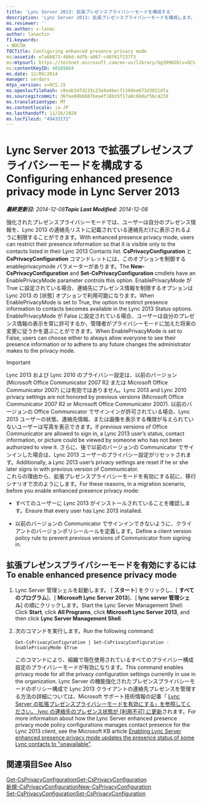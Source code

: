 ```yaml
---
title: 'Lync Server 2013: 拡張プレゼンスプライバシーモードを構成する'
description: 'Lync Server 2013: 拡張プレゼンスプライバシーモードを構成します。'
ms.reviewer: ''
ms.author: v-lanac
author: lanachin
f1.keywords:
- NOCSH
TOCTitle: Configuring enhanced presence privacy mode
ms:assetid: e7a6b873-486d-4dfb-a967-c48f61f237f3
ms:mtpsurl: https://technet.microsoft.com/en-us/library/Gg399028(v=OCS.15)
ms:contentKeyID: 48185664
ms.date: 12/09/2014
manager: serdars
mtps_version: v=OCS.15
ms.openlocfilehash: c8eab347d233c23a9a4becf119dee673d3021dfa
ms.sourcegitcommit: 36fee89bb887bea4f18b19f17a8c69daf5bc423d
ms.translationtype: MT
ms.contentlocale: ja-JP
ms.lasthandoff: 11/26/2020
ms.locfileid: "49433172"
---
```

# <a name="configuring-enhanced-presence-privacy-mode-in-lync-server-2013"></a><span data-ttu-id="4ead0-103">Lync Server 2013 で拡張プレゼンスプライバシーモードを構成する</span><span class="sxs-lookup"><span data-stu-id="4ead0-103">Configuring enhanced presence privacy mode in Lync Server 2013</span></span>

<div data-xmlns="http://www.w3.org/1999/xhtml">

<div class="topic" data-xmlns="http://www.w3.org/1999/xhtml" data-msxsl="urn:schemas-microsoft-com:xslt" data-cs="https://msdn.microsoft.com/">

<div data-asp="https://msdn2.microsoft.com/asp">



</div>

<div id="mainSection">

<div id="mainBody"><span data-ttu-id="4ead0-104">

<span> </span></span><span class="sxs-lookup"><span data-stu-id="4ead0-104">

<span> </span></span></span>

<span data-ttu-id="4ead0-105">_**最終更新日:** 2014-12-08_</span><span class="sxs-lookup"><span data-stu-id="4ead0-105">_**Topic Last Modified:** 2014-12-08_</span></span>

<span data-ttu-id="4ead0-106">強化されたプレゼンスプライバシーモードでは、ユーザーは自分のプレゼンス情報を、Lync 2013 の連絡先リストに記載されている連絡先だけに表示されるように制限することができます。</span><span class="sxs-lookup"><span data-stu-id="4ead0-106">With enhanced presence privacy mode, users can restrict their presence information so that it is visible only to the contacts listed in their Lync 2013 Contacts list.</span></span> <span data-ttu-id="4ead0-107">**CsPrivacyConfiguration** と **CsPrivacyConfiguration** コマンドレットには、このオプションを制御する enableprivacymode パラメーターがあります。</span><span class="sxs-lookup"><span data-stu-id="4ead0-107">The **New-CsPrivacyConfiguration** and **Set-CsPrivacyConfiguration** cmdlets have an EnablePrivacyMode parameter controls this option.</span></span> <span data-ttu-id="4ead0-108">EnablePrivacyMode が True に設定されている場合、連絡先にプレゼンス情報を制限するオプションは Lync 2013 の [状態] オプションで利用可能になります。</span><span class="sxs-lookup"><span data-stu-id="4ead0-108">When EnablePrivacyMode is set to True, the option to restrict presence information to contacts becomes available in the Lync 2013 Status options.</span></span> <span data-ttu-id="4ead0-109">EnablePrivacyMode が False に設定されている場合、ユーザーは自分のプレゼンス情報の表示を常に許可するか、管理者がプライバシーモードに加えた将来の変更に従うかを選ぶことができます。</span><span class="sxs-lookup"><span data-stu-id="4ead0-109">When EnablePrivacyMode is set to False, users can choose either to always allow everyone to see their presence information or to adhere to any future changes the administrator makes to the privacy mode.</span></span>

<div>


> [!IMPORTANT]  
> <span data-ttu-id="4ead0-110">Lync 2013 および Lync 2010 のプライバシー設定は、以前のバージョン (Microsoft Office Communicator 2007 R2 または Microsoft Office Communicator 2007) には有効ではありません。</span><span class="sxs-lookup"><span data-stu-id="4ead0-110">Lync 2013 and Lync 2010 privacy settings are not honored by previous versions (Microsoft Office Communicator 2007 R2 or Microsoft Office Communicator 2007).</span></span> <span data-ttu-id="4ead0-111">以前のバージョンの Office Communicator でサインインが許可されている場合、Lync 2013 ユーザーの状態、連絡先情報、または画像を表示する権限が与えられていないユーザーは写真を表示できます。</span><span class="sxs-lookup"><span data-stu-id="4ead0-111">If previous versions of Office Communicator are allowed to sign in, a Lync 2013 user’s status, contact information, or picture could be viewed by someone who has not been authorized to view it.</span></span> <span data-ttu-id="4ead0-112">さらに、後で以前のバージョンの Communicator でサインインした場合は、Lync 2013 ユーザーのプライバシー設定がリセットされます。</span><span class="sxs-lookup"><span data-stu-id="4ead0-112">Additionally, a Lync 2013 user’s privacy settings are reset if he or she later signs in with previous version of Communicator.</span></span><BR><span data-ttu-id="4ead0-113">これらの理由から、拡張プレゼンスプライバシーモードを有効にする前に、移行シナリオで次のようにします。</span><span class="sxs-lookup"><span data-stu-id="4ead0-113">For these reasons, in a migration scenario, before you enable enhanced presence privacy mode:</span></span> 
> <UL>
> <LI>
> <P><span data-ttu-id="4ead0-114">すべてのユーザーに Lync 2013 がインストールされていることを確認します。</span><span class="sxs-lookup"><span data-stu-id="4ead0-114">Ensure that every user has Lync 2013 installed.</span></span></P>
> <LI>
> <P><span data-ttu-id="4ead0-115">以前のバージョンの Communicator でサインインできないように、クライアントのバージョンポリシールールを定義します。</span><span class="sxs-lookup"><span data-stu-id="4ead0-115">Define a client version policy rule to prevent previous versions of Communicator from signing in.</span></span></P></LI></UL>



</div>

<div>

## <a name="to-enable-enhanced-presence-privacy-mode"></a><span data-ttu-id="4ead0-116">拡張プレゼンスプライバシーモードを有効にするには</span><span class="sxs-lookup"><span data-stu-id="4ead0-116">To enable enhanced presence privacy mode</span></span>

1.  <span data-ttu-id="4ead0-117">Lync Server 管理シェルを起動します。 [ **スタート**] をクリックし、[ **すべてのプログラム**]、[ **Microsoft Lync Server 2013**]、[ **lync server 管理シェル**] の順にクリックします。</span><span class="sxs-lookup"><span data-stu-id="4ead0-117">Start the Lync Server Management Shell: Click **Start**, click **All Programs**, click **Microsoft Lync Server 2013**, and then click **Lync Server Management Shell**.</span></span>

2.  <span data-ttu-id="4ead0-118">次のコマンドを実行します。</span><span class="sxs-lookup"><span data-stu-id="4ead0-118">Run the following command:</span></span>
    
        Get-CsPrivacyConfiguration | Set-CsPrivacyConfiguration -EnablePrivacyMode $True
    
    <span data-ttu-id="4ead0-119">このコマンドにより、組織で現在使用されているすべてのプライバシー構成設定のプライバシーモードが有効になります。</span><span class="sxs-lookup"><span data-stu-id="4ead0-119">This command enables privacy mode for all the privacy configuration settings currently in use in the organization.</span></span> <span data-ttu-id="4ead0-120">Lync Server の機能強化されたプレゼンスプライバシーモードのポリシー構成で Lync 2013 クライアントの連絡先プレゼンスを管理する方法の詳細については、Microsoft サポート技術情報の記事「 [Lync Server の拡張プレゼンスプライバシーモードを有効にする」を参照してください。 lync の連絡先のプレゼンス状態が [利用不可] に更新](https://support.microsoft.com/kb/3020057)されます。</span><span class="sxs-lookup"><span data-stu-id="4ead0-120">For more information about how the Lync Server enhanced presence privacy mode policy configurations manages contact presence for the Lync 2013 client, see the Microsoft KB article [Enabling Lync Server enhanced presence privacy mode updates the presence status of some Lync contacts to "unavailable"](https://support.microsoft.com/kb/3020057).</span></span>

</div>

<div>

## <a name="see-also"></a><span data-ttu-id="4ead0-121">関連項目</span><span class="sxs-lookup"><span data-stu-id="4ead0-121">See Also</span></span>


[<span data-ttu-id="4ead0-122">Get-CsPrivacyConfiguration</span><span class="sxs-lookup"><span data-stu-id="4ead0-122">Get-CsPrivacyConfiguration</span></span>](https://docs.microsoft.com/powershell/module/skype/Get-CsPrivacyConfiguration)  
[<span data-ttu-id="4ead0-123">新規-CsPrivacyConfiguration</span><span class="sxs-lookup"><span data-stu-id="4ead0-123">New-CsPrivacyConfiguration</span></span>](https://docs.microsoft.com/powershell/module/skype/New-CsPrivacyConfiguration)  
[<span data-ttu-id="4ead0-124">Set-CsPrivacyConfiguration</span><span class="sxs-lookup"><span data-stu-id="4ead0-124">Set-CsPrivacyConfiguration</span></span>](https://docs.microsoft.com/powershell/module/skype/Set-CsPrivacyConfiguration)  
  

<span data-ttu-id="4ead0-125"></div>

</div>

<span> </span>

</div>

</div>

</span><span class="sxs-lookup"><span data-stu-id="4ead0-125"></div>

</div>

<span> </span>

</div>

</div>

</span></span></div>

